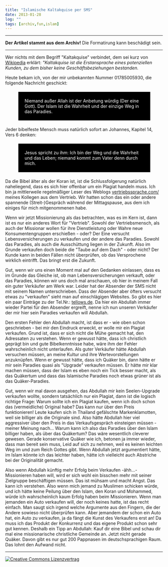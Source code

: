 ```yaml
---
title: "Islamische Kaltakquise per SMS"
date: 2013-01-28
log: ""
tags: [archiv,fun,islam]
---
```

<hr><b>Der Artikel stammt aus dem Archiv!</b> Die Formatirung kann beschädigt sein.<hr>
<p>Wer nichts mit dem Begriff "Kaltakquise" verbindet, dem sei kurz von <a href="http://de.wikipedia.org/wiki/Akquise#Kaltakquise_und_Warmakquise">Wikipedia</a> erklärt: <i>"Kaltakquise ist die Erstansprache eines potenziellen Kunden, zu dem bisher keine Geschäftsbeziehungen bestanden.</i></p>

<p>Heute bekam ich, von der mir unbekannten Nummer 01785005930, die folgende Nachricht geschickt:</p>

<blockquote style="margin: 20px 40px 20px 40px; padding: 20px; background-color: #000; color: white;">
Niemand außer Allah ist der Anbetung würdig (Der eine Gott). Der Islam ist die Wahrheit und der einzige Weg in das Paradies.
</blockquote>
<!--break-->
<p>Jeder bibelfeste Mensch muss natürlich sofort an Johannes, Kapitel 14, Vers 6 denken:</p>

<blockquote style="margin: 20px 40px 20px 40px; padding: 20px; background-color: #000; color: white;">
Jesus spricht zu ihm: Ich bin der Weg und die Wahrheit und das Leben; niemand kommt zum Vater denn durch mich.
</blockquote>

<p>Da die Bibel älter als der Koran ist, ist die Schlussfolgerung natürlich naheliegend, dass es sich hier offenbar um ein Plagiat handeln muss. Ich bin ja mittlerweile regelmäßiger Leser des Weblogs <a href="http://www.vertriebssprache.com/">vertriebssprache.com/</a> meines Kollegen aus dem Vertrieb. Wir hatten schon das ein oder andere spannende (Streit-)Gespräch während der Mittagspause, aus dem ich einiges für mich mitgenommenen habe. </p>

<p>Wenn wir jetzt Missionierung als das betrachten, was es im Kern ist, dann ist es nur ein anderes Wort für "Vertrieb". Sowohl der Vertriebsmensch, als auch der Missionar wollen für ihre Dienstleistung oder Wahre neue Konsumentengruppen erschießen - oder? Der Eine versucht Lebensversicherungen zu verkaufen und der andere das Paradies. Sowohl das Paradies, als auch die Ausschüttung liegen in der Zukunft. Also im Grunde verkaufen doch beide die "Taube auf dem Dach" - oder nicht? Der Kunde kann in beiden Fällen nicht überprüfen, ob das Versprochene wirklich eintrifft. Das bringt erst die Zukunft. </p>

<p>Gut, wenn wir uns einen Moment mal auf den Gedanken einlassen, dass es im Grunde das Gleiche ist, ob man Lebensversicherungen verkauft, oder das Paradies, können wir uns doch mal anschauen, ob hier in meinem Fall ein guter Verkäufer am Werk war. Leider hat der Absender der SMS nicht mit seinem Namen unterschrieben. Dass der Absender aber öfters versucht etwas zu "verkaufen" sieht man auf einschlägigen Websites. So gibt es hier ein paar Einträge zu der Tel.Nr.: <a href="http://www.tellows.de/num/01785005930">tellows.de</a>. Da hier ein Abdullah immer wieder Partei für den Absender ergreift, nenne ich nun unseren Verkäufer der mir hier sein Paradies verkaufen will Abdullah.</p>

<p>Den ersten Fehler den Abdullah macht, ist dass er - wie oben schon geschrieben - bei mir den Eindruck erweckt, er wolle mir ein Plagiat verkaufen. Grund ist, dass er sich nicht die Mühe gemacht hat, den Adressaten zu verstehen. Wenn er gewusst hätte, dass ich christlich geprägt bin und gute Bibelkenntnisse habe, wäre ihm der Fehler wahrscheinlich nicht unterlaufen.  Als guter Verkäufer hätte Abdullah versuchen müssen, an meine Kultur und ihre Wertevorstellungen anzuknüpfen. Wenn er gewusst hätte, dass ich Quäker bin, dann hätte er mir sein Paradies quasi als "Upgrade" verkaufen müssen. Er hätte mir klar machen müssen, dass der Islam es eben noch ein Tick besser macht, als das Quäkertum und dass das Islamische Paradies noch etwas grüner ist als das Quäker-Paradies.</p>

</p>Gut, wenn wir mal davon ausgehen, das Abdullah mir kein Seelen-Upgrade verkaufen wollte, sondern tatsächlich nur ein Plagiat, dann ist die logisch richtige Frage: Warum sollte ich ein Plagiat kaufen, wenn ich doch schon das (vermeidliche) Original habe? Das kann nur über den Preis funktionieren! Leute kaufen sich in Thailand gefälschte Markenklamotten, weil sie billiger als die Originale sind. Also hätte Abdullah hier viel aggressiver über den Preis in das Verkaufsgespräch einsteigen müssen - meiner Meinung nach... Warum kann ich also das Paradies über den Islam billiger haben, als über das Quäkertum? Das wäre wesentlich cleverer gewesen. Gerade konservative Quäker wie ich, betonen ja immer wieder, dass man bereit sein muss, Leid auf sich zu nehmen, weil es keinen leichten Weg im und zum Reich Gottes gibt. Wenn Abdullah jetzt argumentiert hätte, im Islam könnte ich das leichter haben, hätte ich vielleicht auch Abstriche bei der Originalität gemacht.</a>

<p>Also wenn Abdullah künftig mehr Erfolg beim Verkaufen -ähh...-Missionieren haben will, wird er sich wohl ein bisschen mehr mit seiner Zielgruppe beschäftigen müssen. Das ist mühsam und macht Angst. Das kann ich verstehen. Also wenn mich jemand zu Muslimen schicken würde, und ich hätte keine Peilung über den Islam, den Koran und Mohammed, würde ich wahrscheinlich kaum Erfolg haben beim Missionieren. Wenn man jemanden ein Auto verkaufen will, der noch keines hatte, ist das recht einfach. Man saugt sich irgend welche Argumente aus den Fingern, die der Andere sowieso nicht überprüfen kann. Aber jemandem der schon ein Auto hat, ein Auto zu verkaufen, ja da fängt die Kunst des Verkaufens erst an! Da muss ich das Produkt der Konkurrenz und das eigene Produkt schon sehr gut kennen. Deshalb ein Tipp an Abdullah: Kauf dir eine Bibel und schau dir mal eine missionarische christliche Gemeinde an. Jetzt nicht gerade Quäker. Davon gibt es nur gut 200 Pappnasen im deutschsprachigen Raum. Das lohnt den Aufwand nicht.</p>


<hr>
<a rel="license" href="http://creativecommons.org/licenses/by-sa/3.0/"><img alt="Creative Commons Lizenzvertrag" style="border-width:0" src="http://i.creativecommons.org/l/by-sa/3.0/88x31.png" /></a>
